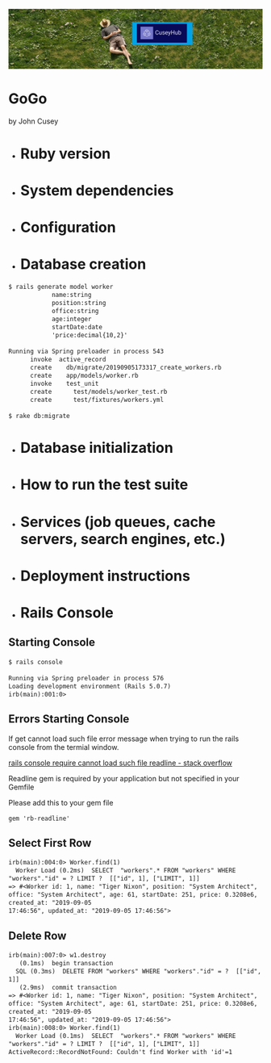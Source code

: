 ![CuseyHub](https://github.com/cusey/ImageForWiki/blob/master/Logos/CuseyHub_Banner_Small.jpg)

# GoGo
by John Cusey


* # Ruby version

* #  System dependencies

* #  Configuration

* #  Database creation

```
$ rails generate model worker 
            name:string 
            position:string 
            office:string 
            age:integer 
            startDate:date 
            'price:decimal{10,2}'

Running via Spring preloader in process 543
      invoke  active_record
      create    db/migrate/20190905173317_create_workers.rb
      create    app/models/worker.rb
      invoke    test_unit
      create      test/models/worker_test.rb
      create      test/fixtures/workers.yml
      
$ rake db:migrate
```

*  # Database initialization

*  # How to run the test suite

* # Services (job queues, cache servers, search engines, etc.)

*  # Deployment instructions

*  # Rails Console 

## Starting Console

```
$ rails console

Running via Spring preloader in process 576
Loading development environment (Rails 5.0.7)
irb(main):001:0>
```

## Errors Starting Console

If get cannot load such file error message when trying to run the rails console from the termial window.  

[rails console require cannot load such file readline - stack overflow](https://stackoverflow.com/questions/34875379/rails-console-require-cannot-load-such-file-readline/34876928)     

Readline gem is required by your application but not specified in your Gemfile

Please add this to your gem file

```
gem 'rb-readline' 
```

## Select First Row
```
irb(main):004:0> Worker.find(1)
  Worker Load (0.2ms)  SELECT  "workers".* FROM "workers" WHERE "workers"."id" = ? LIMIT ?  [["id", 1], ["LIMIT", 1]]
=> #<Worker id: 1, name: "Tiger Nixon", position: "System Architect", office: "System Architect", age: 61, startDate: 251, price: 0.3208e6, created_at: "2019-09-05
17:46:56", updated_at: "2019-09-05 17:46:56">
```

## Delete Row

```
irb(main):007:0> w1.destroy
   (0.1ms)  begin transaction
  SQL (0.3ms)  DELETE FROM "workers" WHERE "workers"."id" = ?  [["id", 1]]
   (2.9ms)  commit transaction
=> #<Worker id: 1, name: "Tiger Nixon", position: "System Architect", office: "System Architect", age: 61, startDate: 251, price: 0.3208e6, created_at: "2019-09-05
17:46:56", updated_at: "2019-09-05 17:46:56">
irb(main):008:0> Worker.find(1)
  Worker Load (0.1ms)  SELECT  "workers".* FROM "workers" WHERE "workers"."id" = ? LIMIT ?  [["id", 1], ["LIMIT", 1]]
ActiveRecord::RecordNotFound: Couldn't find Worker with 'id'=1
```
